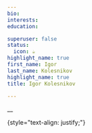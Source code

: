 ```yaml
---
bio:
interests:
education:

superuser: false
status:
  icon: ☕️
highlight_name: true
first_name: Igor
last_name: Kolesnikov
highlight_name: true
title: Igor Kolesnikov

---
```



__

{style="text-align: justify;"}
